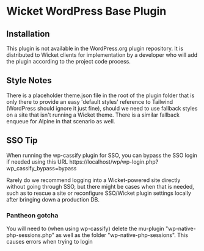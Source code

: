# Wicket WordPress Base Plugin

## Installation ##

This plugin is not available in the WordPress.org plugin repository. It is distributed to Wicket clients for implementation by a developer who will add the plugin according to the project code process.

## Style Notes
There is a placeholder theme.json file in the root of the plugin folder that is only there to provide an easy 'default styles' reference to Tailwind (WordPress should ignore it just fine), should we need to use fallback styles on a site that isn't running a Wicket theme. There is a similar fallback enqueue for Alpine in that scenario as well.

## SSO Tip
When running the wp-cassify plugin for SSO, you can bypass the SSO login if needed using this URL
https://localhost/wp/wp-login.php?wp_cassify_bypass=bypass

Rarely do we recommend logging into a Wicket-powered site directly without going through SSO, but there might be cases when that is needed, such as to rescue a site or reconfigure SSO/Wicket plugin settings locally after bringing down a production DB.

### Pantheon gotcha
You will need to (when using wp-cassify) delete the mu-plugin "wp-native-php-sessions.php" as well as the folder "wp-native-php-sessions". This causes errors when trying to login
